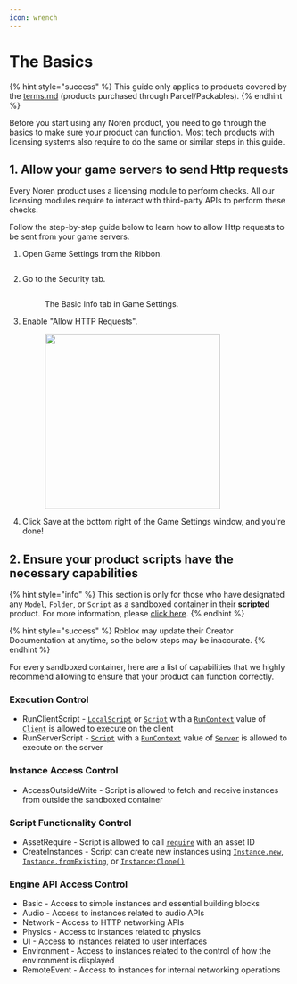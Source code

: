 ```yaml
---
icon: wrench
---
```


# The Basics

{% hint style="success" %}
This guide only applies to products covered by the [terms.md](terms.md "mention") (products purchased through Parcel/Packables).
{% endhint %}

Before you start using any Noren product, you need to go through the basics to make sure your product can function. Most tech products with licensing systems also require to do the same or similar steps in this guide.

## 1. Allow your game servers to send Http requests

Every Noren product uses a licensing module to perform checks. All our licensing modules require to interact with third-party APIs to perform these checks.

Follow the step-by-step guide below to learn how to allow Http requests to be sent from your game servers.

1.  Open Game Settings from the Ribbon.

    <figure><img src="../.gitbook/assets/image.png" alt=""><figcaption></figcaption></figure>
2.  Go to the Security tab.

    <figure><img src="../.gitbook/assets/image (1).png" alt=""><figcaption><p>The Basic Info tab in Game Settings.</p></figcaption></figure>
3.  Enable "Allow HTTP Requests".

    <figure><img src="../.gitbook/assets/image (2).png" alt="" width="314"><figcaption></figcaption></figure>
4. Click Save at the bottom right of the Game Settings window, and you're done!

## 2. Ensure your product scripts have the necessary capabilities

{% hint style="info" %}
This section is only for those who have designated any `Model`, `Folder`, or `Script` as a sandboxed container in their **scripted** product. For more information, please [click here](https://create.roblox.com/docs/scripting/capabilities).
{% endhint %}

{% hint style="success" %}
Roblox may update their Creator Documentation at anytime, so the below steps may be inaccurate.
{% endhint %}

For every sandboxed container, here are a list of capabilities that we highly recommend allowing to ensure that your product can function correctly.

### Execution Control

* RunClientScript - [`LocalScript`](https://create.roblox.com/docs/reference/engine/classes/LocalScript) or [`Script`](https://create.roblox.com/docs/reference/engine/classes/Script) with a [`RunContext`](https://create.roblox.com/docs/reference/engine/classes/BaseScript#RunContext) value of [`Client`](https://create.roblox.com/docs/reference/engine/enums/RunContext#Client) is allowed to execute on the client
* RunServerScript - [`Script`](https://create.roblox.com/docs/reference/engine/classes/Script) with a [`RunContext`](https://create.roblox.com/docs/reference/engine/classes/BaseScript#RunContext) value of [`Server`](https://create.roblox.com/docs/reference/engine/enums/RunContext#Server) is allowed to execute on the server

### Instance Access Control

* AccessOutsideWrite - Script is allowed to fetch and receive instances from outside the sandboxed container

### Script Functionality Control

* AssetRequire - Script is allowed to call [`require`](https://create.roblox.com/docs/reference/engine/globals/LuaGlobals#require) with an asset ID
* CreateInstances - Script can create new instances using [`Instance.new`](https://create.roblox.com/docs/reference/engine/datatypes/Instance#new), [`Instance.fromExisting`](https://create.roblox.com/docs/reference/engine/datatypes/Instance#fromExisting), or [`Instance:Clone()`](https://create.roblox.com/docs/reference/engine/classes/Instance#Clone)

### Engine API Access Control

* Basic - Access to simple instances and essential building blocks
* Audio - Access to instances related to audio APIs
* Network - Access to HTTP networking APIs
* Physics - Access to instances related to physics
* UI - Access to instances related to user interfaces
* Environment - Access to instances related to the control of how the environment is displayed
* RemoteEvent - Access to instances for internal networking operations
